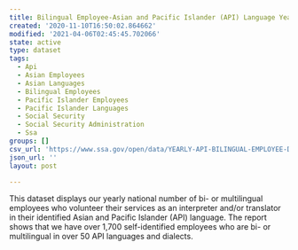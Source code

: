 ```yaml
---
title: Bilingual Employee-Asian and Pacific Islander (API) Language Yearly Dataset
created: '2020-11-10T16:50:02.864662'
modified: '2021-04-06T02:45:45.702066'
state: active
type: dataset
tags:
  - Api
  - Asian Employees
  - Asian Languages
  - Bilingual Employees
  - Pacific Islander Employees
  - Pacific Islander Languages
  - Social Security
  - Social Security Administration
  - Ssa
groups: []
csv_url: 'https://www.ssa.gov/open/data/YEARLY-API-BILINGUAL-EMPLOYEE-DATA.csv'
json_url: ''
layout: post

---
```

This dataset displays our yearly national number of bi- or multilingual employees who volunteer their services as an interpreter and/or translator in their identified Asian and Pacific Islander (API) language.  The report shows that we have over 1,700 self-identified employees who are bi- or multilingual in over 50 API languages and dialects.
